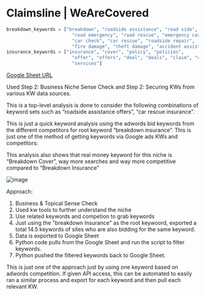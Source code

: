 # Claimsline | WeAreCovered
```python
breakdown_keywords = ["breakdown", "roadside assistance", "road side", 
                        "road emergency", "road rescue", "emergency car repair", 
                        "car check", "car rescue", "roadside repair", 
                        "fire damage", "theft damage", "accident assist"]
insurance_keywords = ["insurance", "cover", "policy", "policies",
                        "offer", "offers", "deal", "deals", "claim", "claims", 
                        "services"]
```
[Google Sheet URL](https://docs.google.com/spreadsheets/d/1Wg-cfsA2IarsbW7dzwesQYXhIetSVABBEQm_ykzZsOs/edit?gid=405571245#gid=405571245)

Used Step 2: Business Niche Sense Check and Step 2: Securing KWs from various KW data sources.  

This is a top-level analysis is done to consider the following combinations of keyword sets such as “roadside assistance offers”, “car rescue insurance”.   

This is just a quick keyword analysis using the adwords bid keywords from the different competitors for root keyword “breakdown insurance”.  This is just one of the method of getting keywords via Google ads KWs and competitors:  

This analysis also shows that real money keyword for this niche is “Breakdown Cover”, way more searches and way more competitive compared to “Breakdown Insurance”

![image](https://github.com/temujim/claimsline/assets/13445374/96590559-e68f-476f-a02e-eee2c3107662)


Approach:
1. Business & Topical Sense Check
2. Used kw tools to further understand the niche
3. Use related keywords and competion to grab keywords
4. Just using the "breakdown Insurance" as the root keywoord, exported a total 14.5 keywords of sites who are also bidding for the same keyword.
5. Data is exported to Google Sheet
6. Python code pulls from the Google Sheet and run the script to filter keywords.
7. Python pushed the filtered keywords back to Google Sheet.


This is just one of the approach just by using one keyword based on adwords competition. If given API access, this can be automated to easily ran a similar process and export for each keyword and then pull each relevant KW. 
